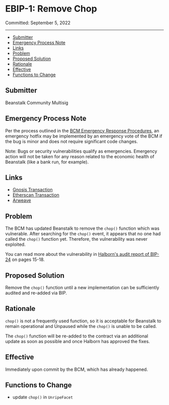 # EBIP-1: Remove Chop

Committed: September 5, 2022

---

- [Submitter](#submitter)
- [Emergency Process Note](#emergency-process-note)
- [Links](#links)
- [Problem](#problem)
- [Proposed Solution](#proposed-solution)
- [Rationale](#rationale)
- [Effective](#effective)
- [Functions to Change](#functions-to-change)

## Submitter

Beanstalk Community Multisig

## Emergency Process Note

Per the process outlined in the [BCM Emergency Response Procedures](https://docs.bean.money/governance/beanstalk/bcm-process#emergency-response-procedures), an emergency hotfix may be implemented by an emergency vote of the BCM if the bug is minor and does not require significant code changes.

Note: Bugs or security vulnerabilities qualify as emergencies. Emergency action will not be taken for any reason related to the economic health of Beanstalk (like a bank run, for example).

## Links

* [Gnosis Transaction](https://gnosis-safe.io/app/eth:0xa9bA2C40b263843C04d344727b954A545c81D043/transactions/multisig_0xa9bA2C40b263843C04d344727b954A545c81D043_0x41326a119cf437d901354904a2440236a294a4f2661b4bbc75289ecfc6528222)
* [Etherscan Transaction](https://etherscan.io/tx/0x0100d62959b09deea2cdccb8c14c5f9495778452d1d2fcda7f5da1a6cd6e9bec)
* [Arweave](https://arweave.net/w6AuMbl8nA30Oh7d8sfRIML4pVRj6jq23XlDvUlHQoI)

## Problem

The BCM has updated Beanstalk to remove the `chop()` function which was vulnerable. After searching for the `chop()` event, it appears that no one had called the `chop()` function yet. Therefore, the vulnerability was never exploited.

You can read more about the vulnerability in [Halborn's audit report of BIP-24](https://arweave.net/9CX_DCDceBugfmpHhxlL85gkCn-4Yu0eQQQsZ9ckY8w) on pages 15-18.

## Proposed Solution

Remove the `chop()` function until a new implementation can be sufficiently audited and re-added via BIP.

## Rationale

`chop()` is not a frequently used function, so it is acceptable for Beanstalk to remain operational and Unpaused while the `chop()` is unable to be called.

The `chop()` function will be re-added to the contract via an additional update as soon as possible and once Halborn has approved the fixes. 

## Effective

Immediately upon commit by the BCM, which has already happened.

## Functions to Change
- update `chop()` in `UnripeFacet`
